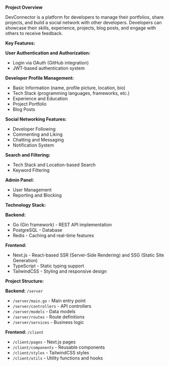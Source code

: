 **Project Overview**

DevConnector is a platform for developers to manage their portfolios, share projects, and build a social network with other developers. Developers can showcase their skills, experience, projects, blog posts, and engage with others to receive feedback.

**Key Features:**

**User Authentication and Authorization:**

- Login via OAuth (GitHub integration)
- JWT-based authentication system

**Developer Profile Management:**

- Basic Information (name, profile picture, location, bio)
- Tech Stack (programming languages, frameworks, etc.)
- Experience and Education
- Project Portfolio
- Blog Posts

**Social Networking Features:**

- Developer Following
- Commenting and Liking
- Chatting and Messaging
- Notification System

**Search and Filtering:**

- Tech Stack and Location-based Search
- Keyword Filtering

**Admin Panel:**

- User Management
- Reporting and Blocking

**Technology Stack:**

**Backend:**

- Go (Gin framework) - REST API implementation
- PostgreSQL - Database
- Redis - Caching and real-time features

**Frontend:**

- Next.js - React-based SSR (Server-Side Rendering) and SSG (Static Site Generation)
- TypeScript - Static typing support
- TailwindCSS - Styling and responsive design

**Project Structure:**

**Backend:** `/server`

- `/server/main.go` - Main entry point
- `/server/controllers` - API controllers
- `/server/models` - Data models
- `/server/routes` - Route definitions
- `/server/services` - Business logic

**Frontend:** `/client`

- `/client/pages` - Next.js pages
- `/client/components` - Reusable components
- `/client/styles` - TailwindCSS styles
- `/client/utils` - Utility functions and hooks


